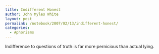 ```yaml
---
title: Indifferent Honest
author: John Myles White
layout: post
permalink: /notebook/2007/02/13/indifferent-honest/
categories:
  - Aphorisms
---
```


Indifference to questions of truth is far more pernicious than actual lying.
